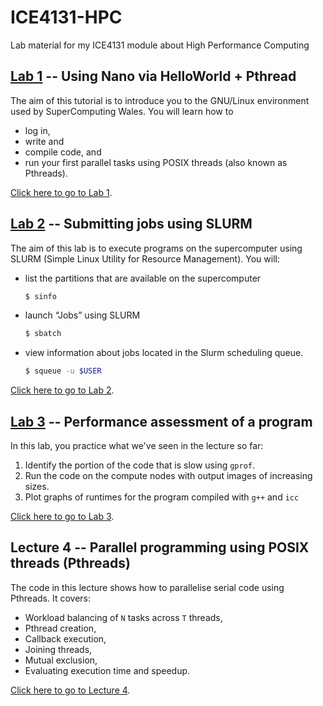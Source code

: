 # ICE4131-HPC
Lab material for my ICE4131 module about High Performance Computing

## [Lab 1](LAB1) -- Using Nano via HelloWorld + Pthread

The aim of this tutorial is to introduce you to the GNU/Linux environment used by SuperComputing Wales. You will learn how to

- log in,
- write and
- compile code, and
- run your first parallel tasks using POSIX threads (also known as Pthreads).

[Click here to go to Lab 1](LAB1).

## [Lab 2](LAB2) -- Submitting jobs using SLURM

The aim of this lab is to execute programs on the supercomputer using SLURM (Simple Linux Utility for Resource Management). You will:

- list the partitions that are available on the supercomputer
    ```bash
    $ sinfo
    ```
- launch “Jobs” using SLURM
    ```bash
    $ sbatch
    ```
- view information about jobs located in the Slurm scheduling queue.
    ```bash
    $ squeue -u $USER
    ```

[Click here to go to Lab 2](LAB2).

## [Lab 3](LAB3) -- Performance assessment of a program

In this lab, you practice what we've seen in the lecture so far:

<!-- 1. Parallelise some serial code using Pthreads in `PthreadImage::flipHorizontally()` in [LAB3/src/PthreadImage.cxx](LAB3/src/PthreadImage.cxx),
2. Add timestamps to assess the execution time in [LAB3/src/flip.cxx](LAB3/src/flip.cxx),
3. Run the code on the compute nodes,
4. Plot graphs of runtimes and of speedups. -->

1. Identify the portion of the code that is slow using `gprof`.
2. Run the code on the compute nodes with output images of increasing sizes.
3. Plot graphs of runtimes for the program compiled with `g++` and `icc`

[Click here to go to Lab 3](LAB3-ray-tracing).





## Lecture 4 -- Parallel programming using POSIX threads (Pthreads)

The code in this lecture shows how to parallelise serial code using Pthreads. It covers:

- Workload balancing of `N` tasks across `T` threads,
- Pthread creation,
- Callback execution,
- Joining threads,
- Mutual exclusion,
- Evaluating execution time and speedup.

[Click here to go to Lecture 4](Lecture-4).

<!-- ## [Lab 3](LAB3) -- Image class using Pthreads

In this lab, you practice what we've seen in the lecture so far:

1. Parallelise some serial code using Pthreads in `PthreadImage::flipHorizontally()` in [LAB3/src/PthreadImage.cxx](LAB3/src/PthreadImage.cxx),
2. Add timestamps to assess the execution time in [LAB3/src/flip.cxx](LAB3/src/flip.cxx),
3. Run the code on the compute nodes,
4. Plot graphs of runtimes and of speedups.

[Click here to go to Lab 3](LAB3).

## Lecture 5 -- Parallel programming using OpenMP

The code in this lecture shows how to parallelise serial code using OpenMP. It covers:

- `#pragma omp parallel` to parallelise for blocks
- `#pragma omp parallel for` to parallelise for loops
- `num_threads(<int>)` clause to control the number of threads per task,
- `omp_get_thread_num()` to return the current thread ID,
- `omp_get_num_threads()` to get the size of the active team (i.e. total number of threads),
- mutual exclusion/critical section with `#pragma omp critical`,
- the reduction clause.

[Click here to go to Lecture 5](Lecture-5).

## [Lab 4](LAB4) -- Image class using OpenMP

In this lab, you practice what we've seen in the lecture so far:

1. Finish parallelising some serial code using Pthreads in [LAB3/src/PthreadImage.cxx](LAB3/src/PthreadImage.cxx) (`PthreadImage::flipVertically()` and `PthreadImage::logFilter()`),
2. Add OpenMP pragmas to parallelise some serial code using OpenMP in [LAB3/src/OpenMPImage.cxx](LAB3/src/OpenMPImage.cxx) (`OpenMPImage::flipHorizontally()`, `OpenMPImage::flipVertically()` and `OpenMPImage::logFilter()`),
3. Compare the runtimes between Pthreads and OpenMP by plotting graphs of runtimes and of speedups.

[Click here to go to Lab 4](LAB4).

## Lecture 6 -- Introduction to MPI

It is a step-by-step introduction to MPI. It covers:

- MPI initialisation,
- Getting the world size,
- Getting the process' rank,
- Getting the processor's name,
- MPI finalisation,
- How to execute MPI programs on the supercomputer using SLURM.

[Click here to go to Lecture 6](Lecture-6).


## Lecture 7 -- Process communication with MPI

This lecture recaps:

- MPI initialisation,
- Getting the world size,
- Getting the process' rank,
- Getting the processor's name,
- MPI finalisation,
- How to execute MPI programs on the supercomputer using SLURM.

It also illustrates process communication one-to-one and many-to-many.

[Click here to go to Lecture 7](Lecture-7).


## [Lab 5](LAB5) -- Image class using MPI

In this lab, you will

1. Look at the MPI code in [LAB5/src/MPIImage.cxx](LAB5/src/MPIImage.cxx),
2. Experiment with various number of tasks and node,
3. Compare the MPI implementation against your Pthread and OpenMP implementations by plotting graphs of runtimes and of speedups.

[Click here to go to Lab 5](LAB5).


## Lecture 8 -- Introduction to CUDA

To appear


## [Lab 6](LAB6) -- Image class using CUDA

In this lab, you will

1. Look at the CUDA code in [LAB6/src/CudaImage.cxx](LAB6/src/CudaImage.cxx),
2. Compile code implemented using CUDA,
3. Run the code using a GPU node:
  - Adapt SLURM scripts for `sbatch` to make sure that a GPU is available on the compute node.
4. Compare the runtimes between CUDA, Pthreads, OpenMP and MPI by plotting graphs of runtimes and of speedups.


## [Lab 7](LAB7) -- Write your own C/C++ and CUDA code

In this lab, you will create your first CUDA programs from scratch. -->

